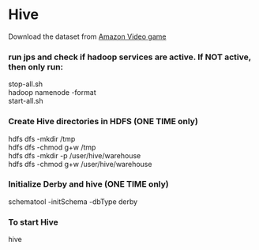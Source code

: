 # Hive
Download the dataset from [Amazon Video game](https://drive.google.com/file/d/1Un4tAI-yEs8uXoZq9Q1iiH6KEvAxNa-D/view?usp=sharing)
### run jps and check if hadoop services are active. If NOT active, then only run:
stop-all.sh<br>
hadoop namenode -format<br>
start-all.sh<br>

### Create Hive directories in HDFS (ONE TIME only)
hdfs dfs -mkdir /tmp<br>
hdfs dfs -chmod g+w /tmp<br>
hdfs dfs -mkdir -p /user/hive/warehouse<br>
hdfs dfs -chmod g+w /user/hive/warehouse<br>


### Initialize Derby and hive (ONE TIME only)
schematool -initSchema -dbType derby

### To start Hive
hive
